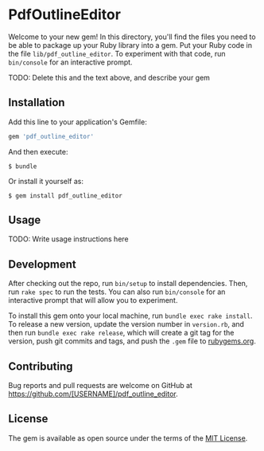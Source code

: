 # PdfOutlineEditor

Welcome to your new gem! In this directory, you'll find the files you need to be able to package up your Ruby library into a gem. Put your Ruby code in the file `lib/pdf_outline_editor`. To experiment with that code, run `bin/console` for an interactive prompt.

TODO: Delete this and the text above, and describe your gem

## Installation

Add this line to your application's Gemfile:

```ruby
gem 'pdf_outline_editor'
```

And then execute:

    $ bundle

Or install it yourself as:

    $ gem install pdf_outline_editor

## Usage

TODO: Write usage instructions here

## Development

After checking out the repo, run `bin/setup` to install dependencies. Then, run `rake spec` to run the tests. You can also run `bin/console` for an interactive prompt that will allow you to experiment.

To install this gem onto your local machine, run `bundle exec rake install`. To release a new version, update the version number in `version.rb`, and then run `bundle exec rake release`, which will create a git tag for the version, push git commits and tags, and push the `.gem` file to [rubygems.org](https://rubygems.org).

## Contributing

Bug reports and pull requests are welcome on GitHub at https://github.com/[USERNAME]/pdf_outline_editor.

## License

The gem is available as open source under the terms of the [MIT License](https://opensource.org/licenses/MIT).

